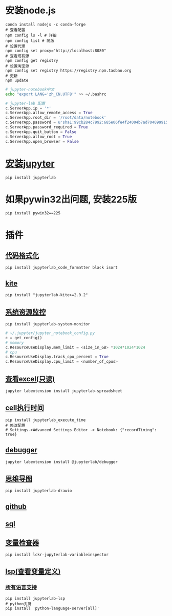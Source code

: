 # 安装node.js
```shell
conda install nodejs -c conda-forge
# 查看配置
npm config ls -l # 详细
npm config list # 简版
# 设置代理
npm config set proxy="http://localhost:8080"
# 查看现有源
npm config get registry
# 设置淘宝源
npm config set registry https://registry.npm.taobao.org
# 更新
npm update
```

```bash
# jupyter-notebook中文
echo "export LANG='zh_CN.UTF8'" >> ~/.bashrc
```

```python
# jupyter-lab 配置
c.ServerApp.ip = '*'
c.ServerApp.allow_remote_access = True
c.ServerApp.root_dir = '/root/data/notebook'
c.ServerApp.password = u'sha1:99cb284c7992:685e06fe4f24004b7ad704099915d8e840f7e564' # 117788
c.ServerApp.password_required = True
c.ServerApp.quit_button = False
c.ServerApp.allow_root = True
c.ServerApp.open_browser = False
```


# [安装jupyter](https://lyric.im/c/the-craft-of-selfteaching/T-appendix.jupyter-installation-and-setup)
```shell
pip install jupyterlab 
```

# 如果pywin32出问题, 安装225版
```shell
pip install pywin32==225
```

# 插件

## [代码格式化](https://github.com/ryantam626/jupyterlab_code_formatter)
```shell
pip install jupyterlab_code_formatter black isort
```

## [kite](https://github.com/kiteco/jupyterlab-kite)
```shell
pip install "jupyterlab-kite>=2.0.2"
```

## [系统资源监控](https://github.com/jtpio/jupyterlab-system-monitor)
```shell
pip install jupyterlab-system-monitor
```
```python
# ~/.jupyter/jupyter_notebook_config.py
c = get_config()
# memory
c.ResourceUseDisplay.mem_limit = <size_in_GB> *1024*1024*1024
# cpu
c.ResourceUseDisplay.track_cpu_percent = True
c.ResourceUseDisplay.cpu_limit = <number_of_cpus>
```

## [查看excel(只读)](https://github.com/quigleyj97/jupyterlab-spreadsheet)
```shell
jupyter labextension install jupyterlab-spreadsheet
```

## [cell执行时间](https://github.com/deshaw/jupyterlab-execute-time)
```shell
pip install jupyterlab_execute_time
# 修改配置
# Settings->Advanced Settings Editor -> Notebook: {"recordTiming": true}
```
## [debugger](https://github.com/jupyterlab/debugger)
```shell
jupyter labextension install @jupyterlab/debugger
```

## [思维导图](https://github.com/QuantStack/jupyterlab-drawio)
```shell
pip install jupyterlab-drawio
```
## [github](https://github.com/jupyterlab/jupyterlab-github)

## [sql](https://github.com/pbugnion/jupyterlab-sql)

## [变量检查器](https://github.com/lckr/jupyterlab-variableInspector)
```shell
pip install lckr-jupyterlab-variableinspector
```

## [lsp(查看变量定义)](https://github.com/krassowski/jupyterlab-lsp)
### [所有语言支持](https://jupyterlab-lsp.readthedocs.io/en/latest/Language%20Servers.html)
```shell
pip install jupyterlab-lsp
# python支持
pip install 'python-language-server[all]'
```
